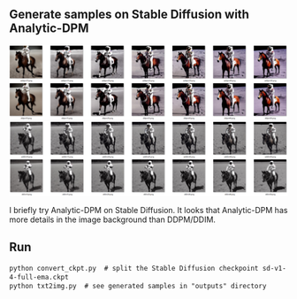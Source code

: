 ## Generate samples on Stable Diffusion with Analytic-DPM

<img src="outputs/ddpm.png" alt="drawing" width="1600"/>

<img src="outputs/ddim.png" alt="drawing" width="1600"/>

I briefly try Analytic-DPM on Stable Diffusion. It looks that Analytic-DPM has more details in the image background than DDPM/DDIM.

## Run
```
python convert_ckpt.py  # split the Stable Diffusion checkpoint sd-v1-4-full-ema.ckpt
python txt2img.py  # see generated samples in "outputs" directory
```


